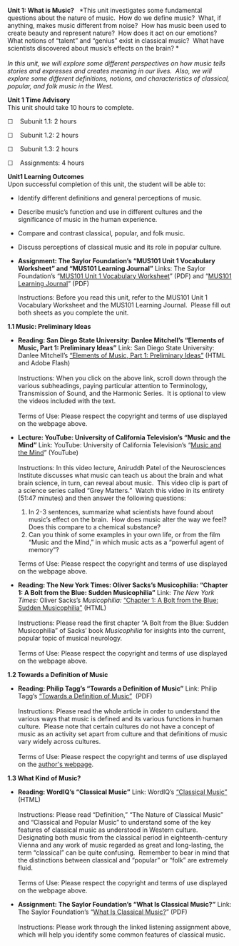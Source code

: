 **Unit 1: What is Music?** <span id="1"></span> 
*This unit investigates some fundamental questions about the nature of
music.  How do we define music?  What, if anything, makes music
different from noise?  How has music been used to create beauty and
represent nature?  How does it act on our emotions?  What notions of
“talent” and “genius” exist in classical music?  What have scientists
discovered about music’s effects on the brain? *  
    
 *In this unit, we will explore some different perspectives on how music
tells stories and expresses and creates meaning in our lives.  Also, we
will explore some different definitions, notions, and characteristics of
classical, popular, and folk music in the West.*

**Unit 1 Time Advisory**  
This unit should take 10 hours to complete.  
  
 ☐    Subunit 1.1: 2 hours  
  
 ☐    Subunit 1.2: 2 hours  
  
 ☐    Subunit 1.3: 2 hours  
  
 ☐    Assignments: 4 hours

**Unit1 Learning Outcomes**  
Upon successful completion of this unit, the student will be able to:  
  
-   Identify different definitions and general perceptions of music.
-   Describe music’s function and use in different cultures and the
    significance of music in the human experience.
-   Compare and contrast classical, popular, and folk music.
-   Discuss perceptions of classical music and its role in popular
    culture.

-   **Assignment: The Saylor Foundation’s “MUS101 Unit 1 Vocabulary
    Worksheet” and “MUS101 Learning Journal”**
    Links: The Saylor Foundation’s “[MUS101 Unit 1 Vocabulary
    Worksheet](https://resources.saylor.org/archived/wp-content/uploads/2011/07/MUS101-Unit-1-VOCABULARY-WORKSHEET_FINAL.pdf)”
    (PDF) and “[MUS101 Learning
    Journal](https://resources.saylor.org/archived/wp-content/uploads/2011/07/MUS-101-UNIT-1-LEARNING-JOURNAL-REFLECTIONS_FINAL.pdf)”
    (PDF)  
      
     Instructions: Before you read this unit, refer to the MUS101 Unit 1
    Vocabulary Worksheet and the MUS101 Learning Journal.  Please fill
    out both sheets as you complete the unit. 

**1.1 Music: Preliminary Ideas** <span id="1.1"></span> 
-   **Reading: San Diego State University: Danlee Mitchell’s “Elements
    of Music, Part 1: Preliminary Ideas”**
    Link: San Diego State University: Danlee Mitchell’s [“Elements of
    Music, Part 1: Preliminary
    Ideas”](http://trumpet.sdsu.edu/M345/Elements_of_Music1.html) (HTML
    and Adobe Flash)  
        
     Instructions: When you click on the above link, scroll down through
    the various subheadings, paying particular attention to Terminology,
    Transmission of Sound, and the Harmonic Series.  It is optional to
    view the videos included with the text.  
        
     Terms of Use: Please respect the copyright and terms of use
    displayed on the webpage above. 

-   **Lecture: YouTube: University of California Television’s “Music and
    the Mind”**
    Link: YouTube: University of California Television’s “[Music and the
    Mind](http://www.youtube.com/watch?v=ZgKFeuzGEns)” (YouTube)  
        
     Instructions: In this video lecture, Aniruddh Patel of the
    Neurosciences Institute discusses what music can teach us about the
    brain and what brain science, in turn, can reveal about music.  This
    video clip is part of a science series called “Grey Matters.”  Watch
    this video in its entirety (51:47 minutes) and then answer the
    following questions:  

    1.  In 2-3 sentences, summarize what scientists have found about
        music’s effect on the brain.  How does music alter the way we
        feel?  Does this compare to a chemical substance?
    2.  Can you think of some examples in your own life, or from the
        film “Music and the Mind,” in which music acts as a “powerful
        agent of memory”?

    Terms of Use: Please respect the copyright and terms of use
    displayed on the webpage above. 

-   **Reading: The New York Times: Oliver Sacks’s Musicophilia: “Chapter
    1: A Bolt from the Blue: Sudden Musicophilia”**
    Link: *The New York Times:* Oliver Sacks’s *Musicophilia:* [“Chapter
    1: A Bolt from the Blue: Sudden
    Musicophilia”](http://www.nytimes.com/2007/10/28/books/review/1028-1st-sacks.html)
    (HTML)  
        
     Instructions: Please read the first chapter “A Bolt from the Blue:
    Sudden Musicophilia” of Sacks’ book *Musicophilia* for insights into
    the current, popular topic of musical neurology.  
        
     Terms of Use: Please respect the copyright and terms of use
    displayed on the webpage above. 

**1.2 Towards a Definition of Music** <span id="1.2"></span> 
-   **Reading: Philip Tagg’s “Towards a Definition of Music”**
    Link: Philip Tagg’s [“Towards a Definition of
    Music”](http://www.tagg.org/teaching/musdef.pdf)  (PDF)  
        
     Instructions: Please read the whole article in order to understand
    the various ways that music is defined and its various functions in
    human culture.  Please note that certain cultures do not have a
    concept of music as an activity set apart from culture and that
    definitions of music vary widely across cultures.  
        
     Terms of Use: Please respect the copyright and terms of use
    displayed on the [author's webpage](http://www.tagg.org/).

**1.3 What Kind of Music?** <span id="1.3"></span> 
-   **Reading: WordIQ’s “Classical Music”**
    Link: WordIQ’s [“Classical
    Music”](http://www.wordiq.com/definition/Classical_music) (HTML)  
        
     Instructions: Please read “Definition,” “The Nature of Classical
    Music” and “Classical and Popular Music” to understand some of the
    key features of classical music as understood in Western culture. 
    Designating both music from the classical period in
    eighteenth-century Vienna and any work of music regarded as great
    and long-lasting, the term “classical” can be quite confusing.
     Remember to bear in mind that the distinctions between classical
    and “popular” or “folk” are extremely fluid.  
        
     Terms of Use: Please respect the copyright and terms of use
    displayed on the webpage above. 

-   **Assignment: The Saylor Foundation’s “What Is Classical Music?”**
    Link: The Saylor Foundation’s “[What Is Classical
    Music?](https://resources.saylor.org/archived/wp-content/uploads/2011/07/MUS-101-Subunit-1.3-What-Is-Classical-Music_FINAL.pdf)”
    (PDF)  
        
     Instructions: Please work through the linked listening assignment
    above, which will help you identify some common features of
    classical music.  


